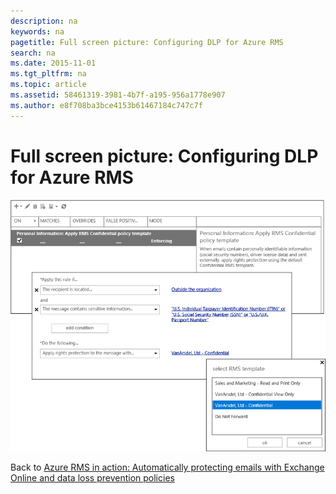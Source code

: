 ```yaml
---
description: na
keywords: na
pagetitle: Full screen picture: Configuring DLP for Azure RMS
search: na
ms.date: 2015-11-01
ms.tgt_pltfrm: na
ms.topic: article
ms.assetid: 58461319-3981-4b7f-a195-956a1778e907
ms.author: e8f708ba3bce4153b61467184c747c7f
---
```

# Full screen picture: Configuring DLP for Azure RMS
![](../Image/AzRMS_DLPExample.png)

Back to [Azure RMS in action: Automatically protecting emails with Exchange Online and data loss prevention policies](http://technet.microsoft.com/library/jj585026.aspx#BKMK_Example_DLP)


